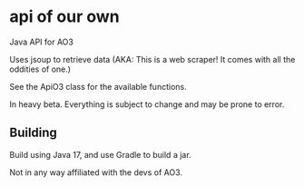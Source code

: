 # api of our own
Java API for AO3

Uses jsoup to retrieve data (AKA: This is a web scraper! It comes with all the oddities of one.)

See the ApiO3 class for the available functions.

In heavy beta. Everything is subject to change and may be prone to error.


## Building

Build using Java 17, and use Gradle to build a jar.



Not in any way affiliated with the devs of AO3.
